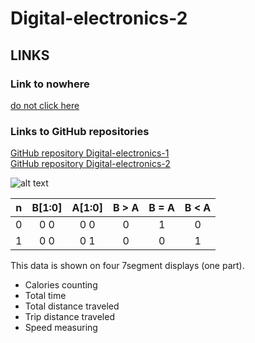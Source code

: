 # Digital-electronics-2

## LINKS
### Link to nowhere
[do not click here](https://www.csfd.cz/film/8545-vrchni-prchni/prehled/)
### Links to GitHub repositories
[GitHub repository  Digital-electronics-1 ](https://github.com/amwellius/Digital-electronics-1)   <br/> 
[GitHub repository  Digital-electronics-2 ](https://github.com/amwellius/Digital-electronics-2)


![alt text](https://www.vut.cz/i/images/favicon_ostra.ico "Logo Title Text 1")




| **n** | **B[1:0]** | **A[1:0]** | **B > A** | **B = A** | **B < A** |
| :-: | :-: | :-: | :-: | :-: | :-: |
| 0 | 0 0 | 0 0 | 0 | 1 | 0 |
| 1 | 0 0 | 0 1 | 0 | 0 | 1 |




This data is shown on four 7segment displays (one part).
  - Calories counting
  - Total time
  - Total distance traveled
  - Trip distance traveled
  - Speed measuring <br/>





